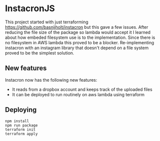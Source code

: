 # InstacronJS

This project started with just terraforming https://github.com/basnijholt/instacron but this gave a few issues. After reducing the file size of the package so lambda would accept it I learned about how embeded filesystem use is to the implementation. Since there is no filesystem in AWS lambda this proved to be a blocker. Re-implementing instacron with an instagram library that doesn't depend on a file system proved to be the simplest solution. 

## New features

Instacron now has the following new features:
- It reads from a dropbox account and keeps track of the uploaded files
- It can be deployed to run routinely on aws lambda using terraform

## Deploying

```
npm install
npm run package
terraform init
terraform apply
```

